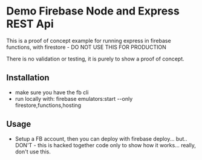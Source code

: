 # Demo Firebase Node and Express REST Api

This is a proof of concept example for running express in firebase functions, with firestore - DO NOT USE THIS FOR PRODUCTION

There is no validation or testing, it is purely to show a proof of concept.

## Installation

- make sure you have the fb cli
- run locally with: firebase emulators:start --only firestore,functions,hosting

## Usage

- Setup a FB account, then you can deploy with firebase deploy... but.. DON'T - this is hacked together code only to show how it works... really, don't use this.

